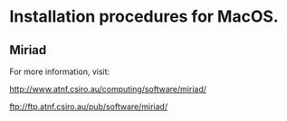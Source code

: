 # Installation procedures for MacOS.

## Miriad
For more information, visit:

http://www.atnf.csiro.au/computing/software/miriad/

ftp://ftp.atnf.csiro.au/pub/software/miriad/

